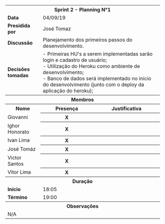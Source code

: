 <table
  <tr>
    <th colspan="9"><b>Sprint 2 - Planning N°1</b></td>
  </tr>
  <tr>
    <td colspan="2"><b>Data</b></td>
    <td colspan="7">04/09/19</td>
  </tr>
  <tr>
    <td colspan="2"><b>Presidida por</b></td>
    <td colspan="7">José Tomaz</td>
  </tr>
  <tr>
    <td colspan="2"><b>Discussão</b></td>
    <td colspan="7">Planejamento dos primeiros passos do desenvolvimento.</td>
  </tr>
  <tr>
    <td colspan="2"><b>Decisões tomadas</b></td>
    <td colspan="7">- Primeiras HU's a serem implementadas sarão login e cadastro de usuário;<br>
- Utilização do Heroku como ambiente de desenvolvimento;<br>
- Banco de dados será implementado no inicio do desenvolvimento (junto com o deploy da aplicação do heroku);<br>
</td>
  </tr>
  <tr>
    <th colspan="9"><b>Membros</b></td>
  </tr>
  <tr>
    <th colspan="2">Nome</td>
    <th colspan="1">Presença</td>
    <th colspan="5">Justificativa</td>
  </tr>
  <tr>
    <td colspan="2">Giovanni</td>
    <th colspan="1"><b>X</b></td>
    <th colspan="5"></td>
  </tr>
  <tr>
    <td colspan="2">Ighor Honorato</td>
    <th colspan="1"><b>X</b></td>
    <th colspan="5"></td>
  </tr>
  <tr>
    <td colspan="2">Ivan Lima</td>
    <th colspan="1"><b>X</b></td>
    <th colspan="5"></td>
  </tr>
  <tr>
    <td colspan="2">José Tomáz</td>
    <th colspan="1"><b>X</b></td>
    <th colspan="5"></td>
  </tr>
  <tr>
    <td colspan="2">Victor Santos</td>
    <th colspan="1"><b>X</b></td>
    <th colspan="5"></td>
  </tr>
  <tr>
    <td colspan="2">Vitor Lima</td>
    <th colspan="1"><b>X</b></td>
    <th colspan="5"></td>
  </tr>
  <tr>
    <th colspan="9"><b>Duração</b></td>
  </tr>
  <tr>
    <td colspan="2"><b>Início</b></td>
    <td colspan="7">18:05</td>
  </tr>
  <tr>
    <td colspan="2"><b>Término</b></td>
    <td colspan="7">19:00</td>
  </tr>
   <tr>
    <th colspan="9">Observações</b></td>
  </tr>
  <tr>
    <td colspan="9">N/A</td>
  </tr>
</table>